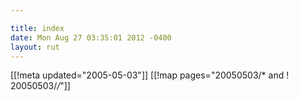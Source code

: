 ```yaml
---

title: index
date: Mon Aug 27 03:35:01 2012 -0400
layout: rut
---
```


[[!meta updated="2005-05-03"]]
[[!map pages="20050503/* and ! 20050503/*/*"]]
